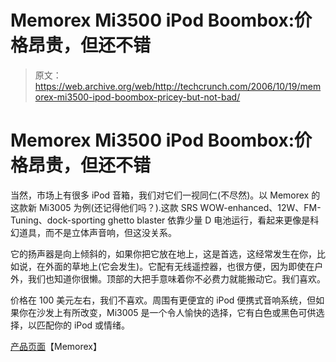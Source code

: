 # Memorex Mi3500 iPod Boombox:价格昂贵，但还不错

> 原文：<https://web.archive.org/web/http://techcrunch.com/2006/10/19/memorex-mi3500-ipod-boombox-pricey-but-not-bad/>

# Memorex Mi3500 iPod Boombox:价格昂贵，但还不错

当然，市场上有很多 iPod 音箱，我们对它们一视同仁(不尽然)。以 Memorex 的这款新 Mi3005 为例(还记得他们吗？).这款 SRS WOW-enhanced、12W、FM-Tuning、dock-sporting ghetto blaster 依靠少量 D 电池运行，看起来更像是科幻道具，而不是立体声音响，但这没关系。

它的扬声器是向上倾斜的，如果你把它放在地上，这是首选，这经常发生在你，比如说，在外面的草地上(它会发生)。它配有无线遥控器，也很方便，因为即使在户外，我们也知道你很懒。顶部的大把手意味着你不必费力就能搬动它。我们喜欢。

价格在 100 美元左右，我们不喜欢。周围有更便宜的 iPod 便携式音响系统，但如果你在沙发上有所改变，Mi3005 是一个令人愉快的选择，它有白色或黑色可供选择，以匹配你的 iPod 或情绪。

[产品页面](https://web.archive.org/web/20130627212035/http://www.memorexelectronics.com/html/product_detail.php?PID=198&FID=18&SID=5&opento=2)【Memorex】